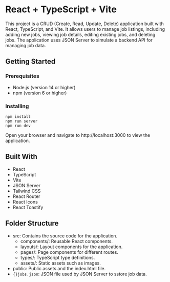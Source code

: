 # React + TypeScript + Vite

This project is a CRUD (Create, Read, Update, Delete) application built with React, TypeScript, and Vite. It allows users to manage job listings, including adding new jobs, viewing job details, editing existing jobs, and deleting jobs. The application uses JSON Server to simulate a backend API for managing job data.

## Getting Started

### Prerequisites

- Node.js (version 14 or higher)
- npm (version 6 or higher)

### Installing

```
npm install
npm run server
npm run dev
```

Open your browser and navigate to http://localhost:3000 to view the application.

## Built With

- React
- TypeScript
- Vite
- JSON Server
- Tailwind CSS
- React Router
- React Icons
- React Toastify

## Folder Structure

- src: Contains the source code for the application.
  - components/: Reusable React components.
  - layouts/: Layout components for the application.
  - pages/: Page components for different routes.
  - types/: TypeScript type definitions.
  - assets/: Static assets such as images.
- public: Public assets and the index.html file.
- `{}jobs.json`: JSON file used by JSON Server to sstore job data.
